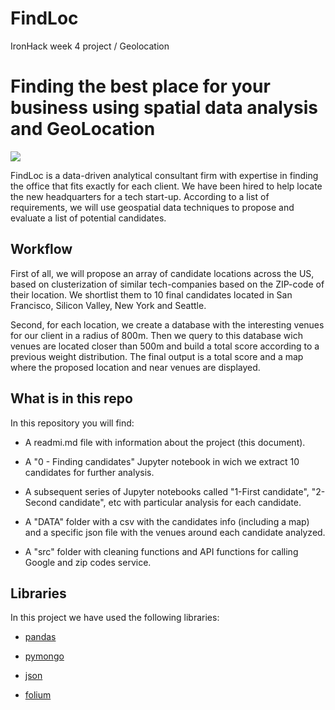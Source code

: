 
# FindLoc
IronHack week 4 project / Geolocation
# Finding the best place for your business using spatial data analysis and GeoLocation

![](https://media.istockphoto.com/photos/modern-office-interior-picture-id1136436814)


FindLoc is a data-driven analytical consultant firm with expertise in finding the office that fits exactly for each client. We have been hired to help locate the new headquarters for a tech start-up. According to a list of requirements, we will use geospatial data techniques to propose and evaluate a list of potential candidates.

## Workflow

First of all, we will propose an array of candidate locations across the US, based on clusterization of similar tech-companies based on the ZIP-code of their location. We shortlist them to 10 final candidates located in San Francisco, Silicon Valley, New York and Seattle.

Second, for each location, we create a database with the interesting venues for our client in a radius of 800m. Then we query to this database wich venues are located closer than 500m and build a total score according to a previous weight distribution. The final output is a total score and a map where the proposed location and near venues are displayed.

## What is in this repo

In this repository you will find:

 - A readmi.md file with information about the project (this document).
 
 - A "0 - Finding candidates" Jupyter notebook in wich we extract 10 candidates for further analysis.
 
 - A subsequent series of Jupyter notebooks called "1-First candidate", "2-Second candidate", etc with particular analysis for each candidate.
 
 - A "DATA" folder with a csv with the candidates info (including a map) and a specific json file with the venues around each candidate analyzed.
 
  - A "src" folder with cleaning functions and API functions for calling Google and zip codes service.
 
## Libraries

In this project we have used the following libraries:

 - [pandas](https://pandas.pydata.org/docs/)
 
 - [pymongo](https://pymongo.readthedocs.io/)
 
 - [json](https://docs.python.org/3/library/json.html)
 
 - [folium](https://python-visualization.github.io/folium/)

